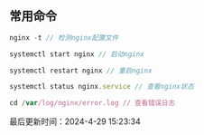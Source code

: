 <!--
 * @Description: 
 * @Author: prui
 * @Date: 2023-11-30 16:55:17
 * @LastEditTime: 2024-04-29 15:22:33
 * @LastEditors: prui
 * 不忘初心,不负梦想
-->

## 常用命令

```js
nginx -t // 检测nginx配置文件

systemctl start nginx // 启动nginx

systemctl restart nginx // 重启nginx

systemctl status nginx.service // 查看nginx状态

cd /var/log/nginx/error.log // 查看错误日志

```

最后更新时间：2024-4-29 15:23:34